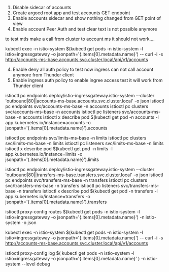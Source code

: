 1. Disable sidecar of accounts 
2. Create argocd root app and test accounts GET endpoint
2. Enable accounts sidecar and show nothing changed from GET point of view
3. Enable account Peer Auth and test clear text is not possible anymore

to test mtls make a call from cluster to account ms it should not work....

kubectl exec -n istio-system $(kubectl get pods -n istio-system -l istio=ingressgateway -o jsonpath='{.items[0].metadata.name}') -- curl -i -s  http://accounts-ms-base.accounts.svc.cluster.local/api/v1/accounts


4. Enable deny all auth policy to test now ingress can not call account anymore from Thunder client
5. Enable ingress auth policy to enable ingree access test it will work from Thunder client





<!-- accounts -->
istioctl pc endpoints deploy/istio-ingressgateway.istio-system --cluster 'outbound|80||accounts-ms-base.accounts.svc.cluster.local' -o json
istioctl pc endpoints svc/accounts-ms-base -n accounts 
istioctl pc clusters svc/accounts-ms-base -n accounts 
istioctl pc listeners svc/accounts-ms-base -n accounts 
istioctl x describe pod $(kubectl get pod -n accounts -l app.kubernetes.io/instance=accounts -o jsonpath='{.items[0].metadata.name}').accounts


<!-- limits -->

istioctl pc endpoints svc/limits-ms-base -n limits 
istioctl pc clusters svc/limits-ms-base -n limits 
istioctl pc listeners svc/limits-ms-base -n limits 
istioctl x describe pod $(kubectl get pod -n limits -l app.kubernetes.io/instance=limits -o jsonpath='{.items[0].metadata.name}').limits


<!-- transfers -->
istioctl pc endpoints deploy/istio-ingressgateway.istio-system --cluster 'outbound|80||transfers-ms-base.transfers.svc.cluster.local' -o json
istioctl pc endpoints svc/transfers-ms-base -n transfers 
istioctl pc clusters svc/transfers-ms-base -n transfers 
istioctl pc listeners svc/transfers-ms-base -n transfers 
istioctl x describe pod $(kubectl get pod -n transfers -l app.kubernetes.io/instance=transfers -o jsonpath='{.items[0].metadata.name}').transfers


<!-- istioctl proxy-config endpoints $(kubectl get pods -n transfers -l app.kubernetes.io/instance=transfers -o jsonpath='{.items[0].metadata.name}') -n transfers -o json
istioctl proxy-config clusters $(kubectl get pods -n transfers -l app.kubernetes.io/instance=transfers -o jsonpath='{.items[0].metadata.name}') -n transfers -o json
istioctl proxy-config listeners $(kubectl get pods -n transfers -l app.kubernetes.io/instance=transfers -o jsonpath='{.items[0].metadata.name}') -n transfers -o json
istioctl x describe pod $(kubectl get pod -n transfers -l app.kubernetes.io/instance=transfers -o jsonpath='{.items[0].metadata.name}').transfers
kubectl logs $(kubectl get pod -n transfers -l app.kubernetes.io/instance=transfers -o jsonpath='{.items[0].metadata.name}') -n transfers -c istio-proxy -->



istioctl proxy-config routes $(kubectl get pods -n istio-system -l istio=ingressgateway -o jsonpath='{.items[0].metadata.name}') -n istio-system -o json





kubectl exec -n istio-system $(kubectl get pods -n istio-system -l istio=ingressgateway -o jsonpath='{.items[0].metadata.name}') -- curl -i -s  http://accounts-ms-base.accounts.svc.cluster.local/api/v1/accounts


<!-- change log level -->

istioctl proxy-config log $( kubectl get pods -n istio-system -l istio=ingressgateway -o jsonpath='{.items[0].metadata.name}' ) -n istio-system --level debug
 

